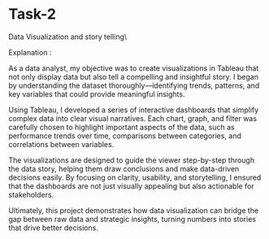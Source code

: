 # Task-2
Data Visualization and story telling\


Explanation :

As a data analyst, my objective was to create visualizations in Tableau that not only display data but also tell a compelling and insightful story. I began by understanding the dataset thoroughly—identifying trends, patterns, and key variables that could provide meaningful insights.

Using Tableau, I developed a series of interactive dashboards that simplify complex data into clear visual narratives. Each chart, graph, and filter was carefully chosen to highlight important aspects of the data, such as performance trends over time, comparisons between categories, and correlations between variables.

The visualizations are designed to guide the viewer step-by-step through the data story, helping them draw conclusions and make data-driven decisions easily. By focusing on clarity, usability, and storytelling, I ensured that the dashboards are not just visually appealing but also actionable for stakeholders.

Ultimately, this project demonstrates how data visualization can bridge the gap between raw data and strategic insights, turning numbers into stories that drive better decisions.
